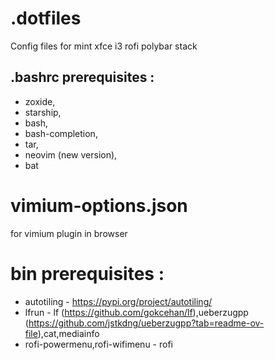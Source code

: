 # .dotfiles

Config files for mint xfce i3 rofi polybar stack

## .bashrc prerequisites :
- zoxide,
- starship,
- bash,
- bash-completion,
- tar,
- neovim (new version),
- bat
# vimium-options.json

for vimium plugin in browser

# bin prerequisites :

- autotiling - https://pypi.org/project/autotiling/
- lfrun - lf (https://github.com/gokcehan/lf),ueberzugpp (https://github.com/jstkdng/ueberzugpp?tab=readme-ov-file),cat,mediainfo
- rofi-powermenu,rofi-wifimenu - rofi
